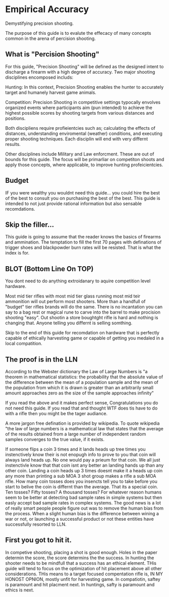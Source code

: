 # Empirical Accuracy
Demystifying precision shooting.

The purpose of this guide is to evalute the effecacy of many concepts common in the arena of percision shooting.

## What is "Percision Shooting"
  
For this guide, "Precision Shooting" will be defined as the designed intent to discharge a firearm with a high degree of accuracy. Two major shooting disciplines encomposed includs:

Hunting: In this context, Precision Shooting enables the hunter to accurately target and humanely harvest game animals.

Competition: Precision Shooting in competitive settings typocally envolves organized events where participants aim (pun intended) to achieve the highest possible scores by shooting targets from various distances and positions.

Both discipliens require profieientcies such as; calculating the effects of distances, understanding enviromental (weather) conditions, and executing proper shooting techniques.  Each disciplin will end with very differnt results. 

Other disciplines include Military and Law enforcment.  These are out of bounds for this guide.  The focus will be primarliar on competiton shoots and apply those concepts, where applicable, to improve hunting profeicientcies. 

## Budget 

IF you were wealthy you wouldnt need this guide... you could hire the best of the best to consult you on purchasing the best of the best.  This guide is intended to not just provide rational information but also sensable recomdations.     

## Skip the filler...

This guide is going to assume that the reader knows the basics of firearms and ammination.  The temptation to fill the first 70 pages with definations of trigger shoes and blackpowder burn rates will be resisted.  That is what the index is for.  

## BLOT (Bottom Line On TOP)

You dont need to do anything extroidanary to aquire competition level hardware.  

Most mid tier rifles with most mid tier glass running most mid teir ammonition will out perform most shooters.  More than a handfull of "budget" tier rifles brands will do the same.  There is no incantation you can say to a bag rest or magical rune to carve into the barrel to make procision shooting "easy".  Out shootin a store boughtght rifle is hard and nothing is changing that.  Anyone telling you differnt is selling somthing.  

Skip to the end of this guide for recomdation on hardware that is perfectly capable of ethically harvesting game or capable of getting you medaled in a local compatition.  

## The proof is in the LLN

According to the Webster dictionary the Law of Large Numbers is "a theorem in mathematical statistics: the probability that the absolute value of the difference between the mean of a population sample and the mean of the population from which it is drawn is greater than an arbitrarily small amount approaches zero as the size of the sample approaches infinity"

If you read the above and it makes perfect sense, Congratulations you do not need this guide.  If you read that and thought WTF does tis have to do with a rifle then you might be the tager audiance.

A more jargon free defination is provided by wikipedia.  To quote wikipedia "the law of large numbers is a mathematical law that states that the average of the results obtained from a large number of independent random samples converges to the true value, if it exists.

If someone flips a coin 3 times and it lands heads up tree times you instenctively know their is not enopugh info to prove to you that coin will always land heads up.  No one would pay a prieum for that coin.  We all just instenctivle know that that coin isnt any better an landing hands up than any other coin.  Landing a coin heads up 3 times doesnt make it a heads up coin any more than printing a sub MOA 3 shot group makes a rifle a sub MOA rifle.  How many coin tosses does you insencts tell you to take before you start to belive the coin is differnt than the average.  That its a special coin.  Ten tosses?  Fifty tosses?  A thousand tosses?  For whatever reason humans seem to be better at detecting bad sample rates in simple systems but then easly accept bad sample rates in complex systems.  The good news is a lot of really smart people people figure out was to remove the human bias from the process.  When a slight human bias is the difference between wining a war or not, or launching a successful product or not these entities have successfully resorted to LLN.

## First you got to hit it.

In competive shooting, placing a shot is good enough.  Holes in the paper determin the score, the score determins the the success.  In hunting the shooter needs to be mindfull that a success has an ethical element.  THis guide will tend to focus on the optimization of hit placement above all other considerations.  THis means to a target focused compentation rifle is, IN MY HONOST OPNION, mostly unfit for harvesting game.  In compatiotin, saftey is paramount and hit placment next.  In huntings, safty is paramount and ethics is next.      












